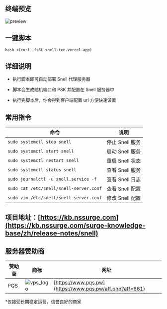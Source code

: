 ## 终端预览

![preview](image.png)


## 一键脚本

```
bash <(curl -fsSL snell-ten.vercel.app)
```

## 详细说明

- 执行脚本即可自动部署 Snell 代理服务器

- 脚本会生成随机端口和 PSK 并配置在 Snell 服务器中

- 执行完脚本后，你会得到客户端配置 url 方便快速设置

## 常用指令

| 命令                                     | 说明               |
|------------------------------------------|--------------------|
| `sudo systemctl stop snell`              | 停止 Snell 服务     |
| `sudo systemctl start snell`             | 启动 Snell 服务     |
| `sudo systemctl restart snell`           | 重启 Snell 状态     |
| `sudo systemctl status snell`            | 查看 Snell 服务     |
| `sudo journalctl -u snell.service -f`    | 查看 Snell 日志     |
| `sudo cat /etc/snell/snell-server.conf`  | 查看 Snell 配置     |
| `sudo vim /etc/snell/snell-server.conf`  | 修改 Snell 配置     |


## 项目地址：[https://kb.nssurge.com](https://kb.nssurge.com/surge-knowledge-base/zh/release-notes/snell)

## 服务器赞助商

| 赞助商 | 商标 | 网址 | 
| - | - | - | 
| PQS | ![vps_logo](https://img.passeway.de/picturebed/2025/08/b694645f915eaa5c088def21237872cd.png) | [https://www.pqs.pw](https://www.pqs.pw/aff.php?aff=661)

*仅接受长期稳定运营，信誉良好的商家



